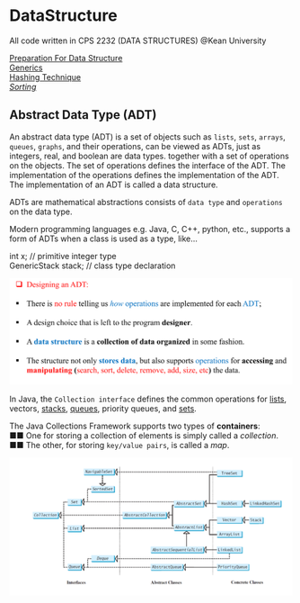 # DataStructure
All code written in CPS 2232 (DATA STRUCTURES) @Kean University

[Preparation For Data Structure][pre]    
[Generics][generics]  
[Hashing Technique][hash]  
[*Sorting*][sa]

## Abstract Data Type (ADT)
An abstract data type (ADT) is a set of objects such as `lists`, `sets`, `arrays`, `queues`, `graphs`, and their operations, can 
be viewed as ADTs, just as integers, real, and boolean are data types. together with a set of operations on the objects. The set of operations defines the interface of the ADT. The implementation of the operations defines the implementation of the ADT. The implementation of an ADT is called a data structure.

ADTs are mathematical abstractions consists of `data type` and `operations` on the data type. 

Modern programming languages e.g. Java, C, C++, python, etc., supports a form of ADTs when a class is used as a type, like… 

int x; // primitive integer type  
GenericStack stack; // class type declaration

![img.png](img.png)

In Java, the `Collection interface` defines the common operations for [lists](./src/list), vectors, [stacks](./src/stack), 
[queues](./src/queue), priority queues, and [sets](./src/set).

The Java Collections Framework supports two types of **containers**:   
■■ One for storing a collection of elements is simply called a _collection_.  
■■ The other, for storing `key/value pairs`, is called a _map_.

![img_1.png](img_1.png)

[sa]: ./src/sort
[pre]: ./src/preparation   
[hash]: ./src/hashing   
[generics]: ./src/generics